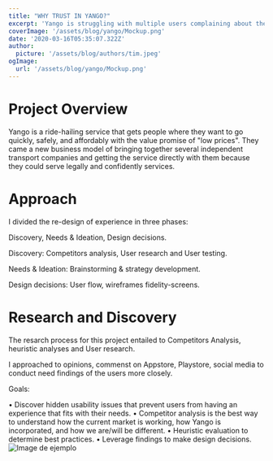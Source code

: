 ```yaml
---
title: "WHY TRUST IN YANGO?"
excerpt: 'Yango is struggling with multiple users complaining about the performance of the Yango App. This case study will focus on analyzing what is going on with the app.'
coverImage: '/assets/blog/yango/Mockup.png'
date: '2020-03-16T05:35:07.322Z'
author:
  picture: '/assets/blog/authors/tim.jpeg'
ogImage:
  url: '/assets/blog/yango/Mockup.png'
---
```


# **Project Overview**

Yango is a ride-hailing service that gets people where they want to go quickly, safely, and affordably with the value promise of "low prices". They came a new business model of bringing together several independent transport companies and getting the service directly with them because they could serve legally and confidently services.

# **Approach**

I divided the re-design of experience in three phases:

Discovery, Needs & Ideation, Design decisions. 

Discovery: Competitors analysis, User research and User testing.

Needs & Ideation: Brainstorming & strategy development.

Design decisions: User flow, wireframes fidelity-screens.

# **Research and Discovery**

The resarch process for this project entailed to Competitors Analysis, heuristic analyses and User research.

I approached to opinions, commenst on Appstore, Playstore, social media to conduct need findings of the users more closely.

Goals:

•⁠  ⁠Discover hidden usability issues that prevent users from having an experience that fits with their needs.
•⁠  ⁠Competitor analysis is the best way to understand how the current market is working, how Yango is incorporated, and how we are/will be different.
•⁠  ⁠Heuristic evaluation to determine best practices.
•⁠  ⁠Leverage findings to make design decisions.
![Image de ejemplo](/assets/blog/yango/flow.png)
&ensp;